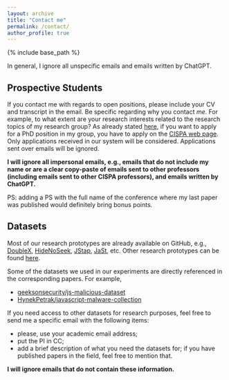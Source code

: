```yaml
---
layout: archive
title: "Contact me"
permalink: /contact/
author_profile: true
---
```


{% include base_path %}

In general, I ignore all unspecific emails and emails written by ChatGPT.


## Prospective Students

If you contact me with regards to open positions, please include your CV and transcript in the email. Be specific regarding why you contact *me*. For example, to what extent are your research interests related to the research topics of my research group?
As already stated [here](https://aurore54f.github.io/positions/), if you want to apply for a PhD position in my group, you have to apply on the [CISPA web page](https://jobs.cispa.saarland/de_DE/jobs/apply/phd-positions-related-to-web-security-and-privacy-m-f-d-group-fass-242). Only applications received in our system will be considered. Applications sent over emails will be ignored.

**I will ignore all impersonal emails, e.g., emails that do not include my name or are a clear copy-paste of emails sent to other professors (including emails sent to other CISPA professors), and emails written by ChatGPT.**

PS: adding a PS with the full name of the conference where my last paper was published would definitely bring bonus points.


## Datasets

Most of our research prototypes are already available on GitHub, e.g., [DoubleX](https://github.com/Aurore54F/DoubleX), [HideNoSeek](https://github.com/Aurore54F/HideNoSeek), [JStap](https://github.com/Aurore54F/JStap), [JaSt](https://github.com/Aurore54F/JaSt), etc. Other research prototypes can be found [here](https://github.com/Aurore54F?tab=repositories).

Some of the datasets we used in our experiments are directly referenced in the corresponding papers.
For example,
- [geeksonsecurity/js-malicious-dataset](https://github.com/geeksonsecurity/js-malicious-dataset)
- [HynekPetrak/javascript-malware-collection](https://github.com/HynekPetrak/javascript-malware-collection)

If you need access to other datasets for research purposes, feel free to send me a specific email with the following items:
- please, use your academic email address;
- put the PI in CC;
- add a brief description of what you need the datasets for; if you have published papers in the field, feel free to mention that.

**I will ignore emails that do not contain these information.**
